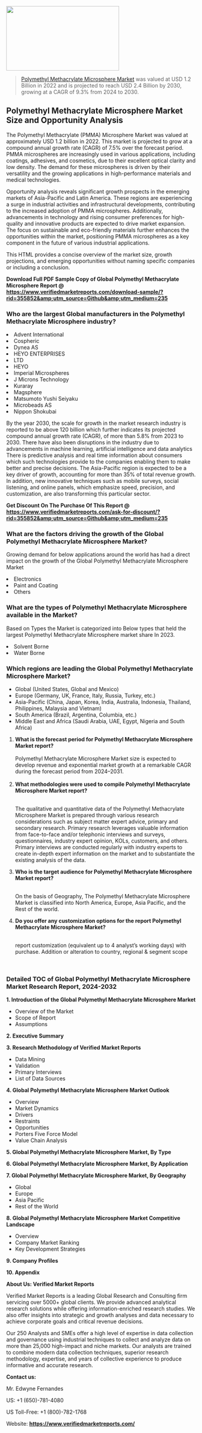 <img src="https://ffe5etoiles.com/wp-content/uploads/2024/12/MST1-300x171.png" alt="" width="300" height="171" class="alignnone size-medium wp-image-20088" /><blockquote><p><p><a href="https://www.verifiedmarketreports.com/download-sample/?rid=355852&utm_source=Github&utm_medium=235" target="_blank">Polymethyl Methacrylate Microsphere Market</a> was valued at USD 1.2 Billion in 2022 and is projected to reach USD 2.4 Billion by 2030, growing at a CAGR of 9.3% from 2024 to 2030.</p></blockquote><p><h2>Polymethyl Methacrylate Microsphere Market Size and Opportunity Analysis</h2><p>The Polymethyl Methacrylate (PMMA) Microsphere Market was valued at approximately USD 1.2 billion in 2022. This market is projected to grow at a compound annual growth rate (CAGR) of 7.5% over the forecast period. PMMA microspheres are increasingly used in various applications, including coatings, adhesives, and cosmetics, due to their excellent optical clarity and low density. The demand for these microspheres is driven by their versatility and the growing applications in high-performance materials and medical technologies.</p><p>Opportunity analysis reveals significant growth prospects in the emerging markets of Asia-Pacific and Latin America. These regions are experiencing a surge in industrial activities and infrastructural developments, contributing to the increased adoption of PMMA microspheres. Additionally, advancements in technology and rising consumer preferences for high-quality and innovative products are expected to drive market expansion. The focus on sustainable and eco-friendly materials further enhances the opportunities within the market, positioning PMMA microspheres as a key component in the future of various industrial applications.</p>This HTML provides a concise overview of the market size, growth projections, and emerging opportunities without naming specific companies or including a conclusion.</p><p class=""><strong>Download Full PDF Sample Copy of Global Polymethyl Methacrylate Microsphere Report @ <a href="https://www.verifiedmarketreports.com/download-sample/?rid=355852&amp;utm_source=Github&amp;utm_medium=235" target="_blank">https://www.verifiedmarketreports.com/download-sample/?rid=355852&amp;utm_source=Github&amp;utm_medium=235</a></strong></p><h3 id="" class="">Who are the largest Global manufacturers in the Polymethyl Methacrylate Microsphere industry?</h3><p><li>Advent International</li><li> Cospheric</li><li> Dynea AS</li><li> HEYO ENTERPRISES</li><li> LTD</li><li> HEYO</li><li> Imperial Microspheres</li><li> J Microns Technology</li><li> Kuraray</li><li> Magsphere</li><li> Matsumoto Yushi Seiyaku</li><li> Microbeads AS</li><li> Nippon Shokubai</li></p><div class=""><div class="" dir="" data-message-author-role="" data-message-id="" data-message-model-slug=""><div class=""><div class=""><div class=""><div class="" dir="" data-message-author-role="" data-message-id="" data-message-model-slug=""><div class=""><div class=""><p>By the year 2030, the scale for growth in the market research industry is reported to be above 120 billion which further indicates its projected compound annual growth rate (CAGR), of more than 5.8% from 2023 to 2030. There have also been disruptions in the industry due to advancements in machine learning, artificial intelligence and data analytics There is predictive analysis and real time information about consumers which such technologies provide to the companies enabling them to make better and precise decisions. The Asia-Pacific region is expected to be a key driver of growth, accounting for more than 35% of total revenue growth. In addition, new innovative techniques such as mobile surveys, social listening, and online panels, which emphasize speed, precision, and customization, are also transforming this particular sector.</p><p><strong>Get Discount On The Purchase Of This Report @&nbsp; <a href="https://www.verifiedmarketreports.com/ask-for-discount/?rid=355852&amp;utm_source=Github&amp;utm_medium=235" target="_blank">https://www.verifiedmarketreports.com/ask-for-discount/?rid=355852&amp;utm_source=Github&amp;utm_medium=235</a></strong></p></div></div></div></div></div></div></div></div><h3 id="" class="">What are the factors driving the growth of the Global Polymethyl Methacrylate Microsphere Market?</h3><p id="" class="">Growing demand for below applications around the world has had a direct impact on the growth of the Global Polymethyl Methacrylate Microsphere Market</p><p id="" class=""><li>Electronics</li><li> Paint and Coating</li><li> Others</li></p><h3 id="" class="">What are the types of Polymethyl Methacrylate Microsphere available in the Market?</h3><p id="" class="">Based on Types the Market is categorized into Below types that held the largest Polymethyl Methacrylate Microsphere market share In 2023.</p><p id="" class=""><li>Solvent Borne</li><li> Water Borne</li></p><h3 id="" class="">Which regions are leading the Global Polymethyl Methacrylate Microsphere Market?</h3><ul><li>Global (United States, Global and Mexico)</li><li>Europe (Germany, UK, France, Italy, Russia, Turkey, etc.)</li><li>Asia-Pacific (China, Japan, Korea, India, Australia, Indonesia, Thailand, Philippines, Malaysia and Vietnam)</li><li>South America (Brazil, Argentina, Columbia, etc.)</li><li>Middle East and Africa (Saudi Arabia, UAE, Egypt, Nigeria and South Africa)</li></ul><p><ol><li><strong>What is the forecast period for Polymethyl Methacrylate Microsphere Market report?<br /></strong><br /><span data-sheets-root="1" data-sheets-value="{&quot;1&quot;:2,&quot;2&quot;:&quot;XXXX size is expected to develop revenue and exponential market growth at a remarkable CAGR during the forecast period from 2024&ndash;2030.&quot;}" data-sheets-userformat="{&quot;2&quot;:12674,&quot;4&quot;:{&quot;1&quot;:2,&quot;2&quot;:16776960},&quot;10&quot;:2,&quot;11&quot;:0,&quot;15&quot;:&quot;Arial&quot;,&quot;16&quot;:12}">Polymethyl Methacrylate Microsphere Market size is expected to develop revenue and exponential market growth at a remarkable CAGR during the forecast period from 2024&ndash;2031.</span><br /><br /></li><li><strong>What methodologies were used to compile Polymethyl Methacrylate Microsphere Market report?<br /><br /></strong><p>The qualitative and quantitative data of the&nbsp;Polymethyl Methacrylate Microsphere Market is prepared through various research considerations such as subject matter expert advice, primary and secondary research. Primary research leverages valuable information from face-to-face and/or telephonic interviews and surveys, questionnaires, industry expert opinion, KOLs, customers, and others. Primary interviews are conducted regularly with industry experts to create in-depth expert information on the market and to substantiate the existing analysis of the data.&nbsp;</p></li><li><strong>Who is the target audience for Polymethyl Methacrylate Microsphere Market report?<br /><br /></strong><p>On the basis of Geography, The&nbsp;Polymethyl Methacrylate Microsphere Market is classified into North America, Europe, Asia Pacific, and the Rest of the world.</p></li><li><strong>Do you offer any customization options for the report Polymethyl Methacrylate Microsphere Market?<br /><br /></strong><p>report customization (equivalent up to 4 analyst&rsquo;s working days) with purchase. Addition or alteration to country, regional &amp; segment scope</p><p>&nbsp;</p></li></ol></p><h3 id="" class="">Detailed TOC of Global Polymethyl Methacrylate Microsphere Market Research Report, 2024-2032</h3><p id="" class=""><strong>1. Introduction of the Global Polymethyl Methacrylate Microsphere Market</strong></p><ul><li>Overview of the Market</li><li>Scope of Report</li><li>Assumptions</li></ul><p id="" class=""><strong>2. Executive Summary</strong></p><p id="" class=""><strong>3. Research Methodology of&nbsp;Verified Market Reports</strong></p><ul><li>Data Mining</li><li>Validation</li><li>Primary Interviews</li><li>List of Data Sources</li></ul><p id="" class=""><strong>4. Global Polymethyl Methacrylate Microsphere Market Outlook</strong></p><ul><li>Overview</li><li>Market Dynamics</li><li>Drivers</li><li>Restraints</li><li>Opportunities</li><li>Porters Five Force Model</li><li>Value Chain Analysis</li></ul><p id="" class=""><strong>5. Global Polymethyl Methacrylate Microsphere Market, By&nbsp;Type</strong></p><p id="" class=""><strong>6. Global Polymethyl Methacrylate Microsphere Market, By Application</strong></p><p id="" class=""><strong>7. Global Polymethyl Methacrylate Microsphere Market, By Geography</strong></p><ul><li>Global</li><li>Europe</li><li>Asia Pacific</li><li>Rest of the World</li></ul><p id="" class=""><strong>8. Global Polymethyl Methacrylate Microsphere Market Competitive Landscape</strong></p><ul><li>Overview</li><li>Company Market Ranking</li><li>Key Development Strategies</li></ul><p id="" class=""><strong>9. Company Profiles</strong></p><p id="" class=""><strong>10. Appendix</strong></p><p id="" class=""><strong>About Us: Verified Market Reports</strong></p><p id="" class="">Verified Market Reports is a leading Global Research and Consulting firm servicing over 5000+ global clients. We provide advanced analytical research solutions while offering information-enriched research studies. We also offer insights into strategic and growth analyses and data necessary to achieve corporate goals and critical revenue decisions.</p><p id="" class="">Our 250 Analysts and SMEs offer a high level of expertise in data collection and governance using industrial techniques to collect and analyze data on more than 25,000 high-impact and niche markets. Our analysts are trained to combine modern data collection techniques, superior research methodology, expertise, and years of collective experience to produce informative and accurate research.</p><p id="" class=""><strong>Contact us:</strong></p><p id="" class="">Mr. Edwyne Fernandes</p><p id="" class="">US: +1 (650)-781-4080</p><p id="" class="">US Toll-Free: +1 (800)-782-1768</p><p id="" class="">Website: <a target="" data-test-app-aware-link=""><strong>https://www.verifiedmarketreports.com/</strong></a></p>
